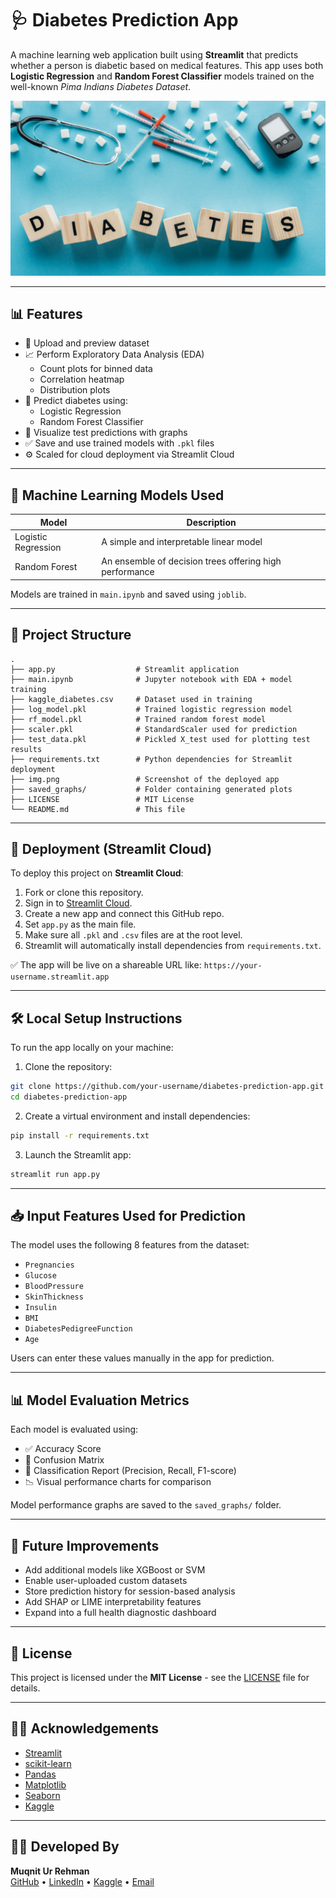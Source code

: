 # 🩺 Diabetes Prediction App

A machine learning web application built using **Streamlit** that predicts whether a person is diabetic based on medical features. This app uses both **Logistic Regression** and **Random Forest Classifier** models trained on the well-known *Pima Indians Diabetes Dataset*.

![App Screenshot](img.png)

---

## 📊 Features

- 📁 Upload and preview dataset
- 📈 Perform Exploratory Data Analysis (EDA)
  - Count plots for binned data
  - Correlation heatmap
  - Distribution plots
- 🧠 Predict diabetes using:
  - Logistic Regression
  - Random Forest Classifier
- 🧪 Visualize test predictions with graphs
- ✅ Save and use trained models with `.pkl` files
- ⚙️ Scaled for cloud deployment via Streamlit Cloud

---

## 🧠 Machine Learning Models Used

| Model               | Description                             |
|--------------------|-----------------------------------------|
| Logistic Regression| A simple and interpretable linear model |
| Random Forest      | An ensemble of decision trees offering high performance |

Models are trained in `main.ipynb` and saved using `joblib`.

---

## 📁 Project Structure

```
.
├── app.py                  # Streamlit application
├── main.ipynb              # Jupyter notebook with EDA + model training
├── kaggle_diabetes.csv     # Dataset used in training
├── log_model.pkl           # Trained logistic regression model
├── rf_model.pkl            # Trained random forest model
├── scaler.pkl              # StandardScaler used for prediction
├── test_data.pkl           # Pickled X_test used for plotting test results
├── requirements.txt        # Python dependencies for Streamlit deployment
├── img.png                 # Screenshot of the deployed app
├── saved_graphs/           # Folder containing generated plots
├── LICENSE                 # MIT License
└── README.md               # This file
```

---

## 🚀 Deployment (Streamlit Cloud)

To deploy this project on **Streamlit Cloud**:

1. Fork or clone this repository.
2. Sign in to [Streamlit Cloud](https://streamlit.io/cloud).
3. Create a new app and connect this GitHub repo.
4. Set `app.py` as the main file.
5. Make sure all `.pkl` and `.csv` files are at the root level.
6. Streamlit will automatically install dependencies from `requirements.txt`.

✅ The app will be live on a shareable URL like: `https://your-username.streamlit.app`

---

## 🛠️ Local Setup Instructions

To run the app locally on your machine:

1. Clone the repository:

```bash
git clone https://github.com/your-username/diabetes-prediction-app.git
cd diabetes-prediction-app
```

2. Create a virtual environment and install dependencies:

```bash
pip install -r requirements.txt
```

3. Launch the Streamlit app:

```bash
streamlit run app.py
```

---

## 📥 Input Features Used for Prediction

The model uses the following 8 features from the dataset:

- `Pregnancies`
- `Glucose`
- `BloodPressure`
- `SkinThickness`
- `Insulin`
- `BMI`
- `DiabetesPedigreeFunction`
- `Age`

Users can enter these values manually in the app for prediction.

---

## 📊 Model Evaluation Metrics

Each model is evaluated using:

- ✅ Accuracy Score
- 🧮 Confusion Matrix
- 📃 Classification Report (Precision, Recall, F1-score)
- 📉 Visual performance charts for comparison

Model performance graphs are saved to the `saved_graphs/` folder.

---



## 🤖 Future Improvements

- Add additional models like XGBoost or SVM
- Enable user-uploaded custom datasets
- Store prediction history for session-based analysis
- Add SHAP or LIME interpretability features
- Expand into a full health diagnostic dashboard

---


## 📝 License

This project is licensed under the **MIT License** - see the [LICENSE](LICENSE) file for details.

---

## 🙋‍♀️ Acknowledgements

- [Streamlit](https://streamlit.io/)
- [scikit-learn](https://scikit-learn.org/)
- [Pandas](https://pandas.pydata.org/)
- [Matplotlib](https://matplotlib.org/)
- [Seaborn](https://seaborn.pydata.org/)
- [Kaggle](https://www.kaggle.com/)

---

## 👨‍💻 Developed By

**Muqnit Ur Rehman**  
[GitHub](https://github.com/muqniturrehman) • [LinkedIn](https://www.linkedin.com/in/muqnit-ur-rehman-1a5b492b0) • [Kaggle](https://www.kaggle.com/muqniturrehman) • [Email](mailto:muqniturrehman@gmail.com) 
